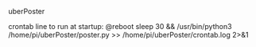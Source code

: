 uberPoster

crontab line to run at startup:
@reboot sleep 30 && /usr/bin/python3 /home/pi/uberPoster/poster.py >> /home/pi/uberPoster/crontab.log 2>&1
